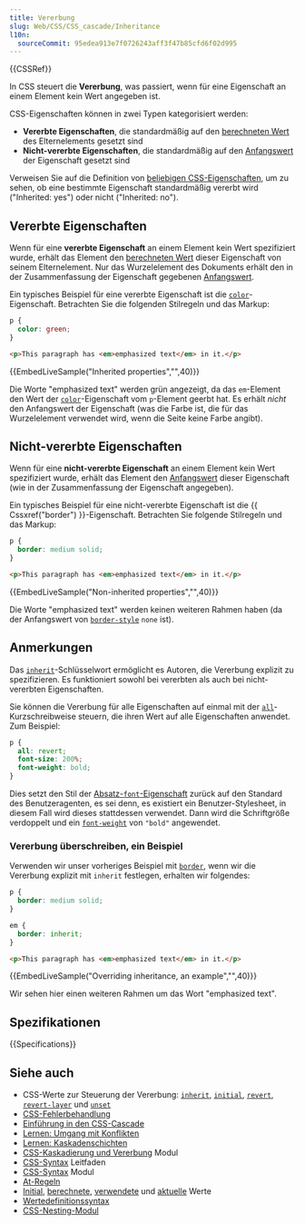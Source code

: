```yaml
---
title: Vererbung
slug: Web/CSS/CSS_cascade/Inheritance
l10n:
  sourceCommit: 95edea913e7f0726243aff3f47b85cfd6f02d995
---
```


{{CSSRef}}

In CSS steuert die **Vererbung**, was passiert, wenn für eine Eigenschaft an einem Element kein Wert angegeben ist.

CSS-Eigenschaften können in zwei Typen kategorisiert werden:

- **Vererbte Eigenschaften**, die standardmäßig auf den [berechneten Wert](/de/docs/Web/CSS/CSS_cascade/Value_processing#computed-value) des Elternelements gesetzt sind
- **Nicht-vererbte Eigenschaften**, die standardmäßig auf den [Anfangswert](/de/docs/Web/CSS/CSS_cascade/Value_processing#initial-value) der Eigenschaft gesetzt sind

Verweisen Sie auf die Definition von [beliebigen CSS-Eigenschaften](/de/docs/Web/CSS/Reference#index), um zu sehen, ob eine bestimmte Eigenschaft standardmäßig vererbt wird ("Inherited: yes") oder nicht ("Inherited: no").

## Vererbte Eigenschaften

Wenn für eine **vererbte Eigenschaft** an einem Element kein Wert spezifiziert wurde, erhält das Element den [berechneten Wert](/de/docs/Web/CSS/CSS_cascade/Value_processing#computed-value) dieser Eigenschaft von seinem Elternelement. Nur das Wurzelelement des Dokuments erhält den in der Zusammenfassung der Eigenschaft gegebenen [Anfangswert](/de/docs/Web/CSS/CSS_cascade/Value_processing#initial-value).

Ein typisches Beispiel für eine vererbte Eigenschaft ist die [`color`](/de/docs/Web/CSS/color)-Eigenschaft. Betrachten Sie die folgenden Stilregeln und das Markup:

```css
p {
  color: green;
}
```

```html
<p>This paragraph has <em>emphasized text</em> in it.</p>
```

{{EmbedLiveSample("Inherited properties","",40)}}

Die Worte "emphasized text" werden grün angezeigt, da das `em`-Element den Wert der [`color`](/de/docs/Web/CSS/color)-Eigenschaft vom `p`-Element geerbt hat. Es erhält _nicht_ den Anfangswert der Eigenschaft (was die Farbe ist, die für das Wurzelelement verwendet wird, wenn die Seite keine Farbe angibt).

## Nicht-vererbte Eigenschaften

Wenn für eine **nicht-vererbte Eigenschaft** an einem Element kein Wert spezifiziert wurde, erhält das Element den [Anfangswert](/de/docs/Web/CSS/CSS_cascade/Value_processing#initial-value) dieser Eigenschaft (wie in der Zusammenfassung der Eigenschaft angegeben).

Ein typisches Beispiel für eine nicht-vererbte Eigenschaft ist die {{ Cssxref("border") }}-Eigenschaft. Betrachten Sie folgende Stilregeln und das Markup:

```css
p {
  border: medium solid;
}
```

```html
<p>This paragraph has <em>emphasized text</em> in it.</p>
```

{{EmbedLiveSample("Non-inherited properties","",40)}}

Die Worte "emphasized text" werden keinen weiteren Rahmen haben (da der Anfangswert von [`border-style`](/de/docs/Web/CSS/border-style) `none` ist).

## Anmerkungen

Das [`inherit`](/de/docs/Web/CSS/inherit)-Schlüsselwort ermöglicht es Autoren, die Vererbung explizit zu spezifizieren. Es funktioniert sowohl bei vererbten als auch bei nicht-vererbten Eigenschaften.

Sie können die Vererbung für alle Eigenschaften auf einmal mit der [`all`](/de/docs/Web/CSS/all)-Kurzschreibweise steuern, die ihren Wert auf alle Eigenschaften anwendet. Zum Beispiel:

```css
p {
  all: revert;
  font-size: 200%;
  font-weight: bold;
}
```

Dies setzt den Stil der [Absatz-`font`-Eigenschaft](/de/docs/Web/CSS/font) zurück auf den Standard des Benutzeragenten, es sei denn, es existiert ein Benutzer-Stylesheet, in diesem Fall wird dieses stattdessen verwendet. Dann wird die Schriftgröße verdoppelt und ein [`font-weight`](/de/docs/Web/CSS/font-weight) von `"bold"` angewendet.

### Vererbung überschreiben, ein Beispiel

Verwenden wir unser vorheriges Beispiel mit [`border`](/de/docs/Web/CSS/border), wenn wir die Vererbung explizit mit `inherit` festlegen, erhalten wir folgendes:

```css
p {
  border: medium solid;
}

em {
  border: inherit;
}
```

```html
<p>This paragraph has <em>emphasized text</em> in it.</p>
```

{{EmbedLiveSample("Overriding inheritance, an example","",40)}}

Wir sehen hier einen weiteren Rahmen um das Wort "emphasized text".

## Spezifikationen

{{Specifications}}

## Siehe auch

- CSS-Werte zur Steuerung der Vererbung: [`inherit`](/de/docs/Web/CSS/inherit), [`initial`](/de/docs/Web/CSS/initial), [`revert`](/de/docs/Web/CSS/revert), [`revert-layer`](/de/docs/Web/CSS/revert-layer) und [`unset`](/de/docs/Web/CSS/unset)
- [CSS-Fehlerbehandlung](/de/docs/Web/CSS/CSS_syntax/Error_handling)
- [Einführung in den CSS-Cascade](/de/docs/Web/CSS/CSS_cascade/Cascade)
- [Lernen: Umgang mit Konflikten](/de/docs/Learn_web_development/Core/Styling_basics/Handling_conflicts)
- [Lernen: Kaskadenschichten](/de/docs/Learn_web_development/Core/Styling_basics/Cascade_layers)
- [CSS-Kaskadierung und Vererbung](/de/docs/Web/CSS/CSS_cascade) Modul
- [CSS-Syntax](/de/docs/Web/CSS/CSS_syntax/Syntax) Leitfaden
- [CSS-Syntax](/de/docs/Web/CSS/CSS_syntax) Modul
- [At-Regeln](/de/docs/Web/CSS/CSS_syntax/At-rule)
- [Initial](/de/docs/Web/CSS/CSS_cascade/Value_processing#initial-value), [berechnete](/de/docs/Web/CSS/CSS_cascade/Value_processing#computed-value), [verwendete](/de/docs/Web/CSS/CSS_cascade/Value_processing#used-value) und [aktuelle](/de/docs/Web/CSS/CSS_cascade/Value_processing#actual-value) Werte
- [Wertedefinitionssyntax](/de/docs/Web/CSS/CSS_Values_and_Units/Value_definition_syntax)
- [CSS-Nesting-Modul](/de/docs/Web/CSS/CSS_nesting)

